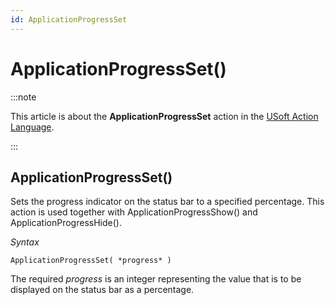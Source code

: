 ```yaml
---
id: ApplicationProgressSet
---
```


# ApplicationProgressSet()




:::note

This article is about the **ApplicationProgressSet** action in the [USoft Action Language](/Task_flow/Action_Language_reference/USoft_Action_Language.md).

:::

## **ApplicationProgressSet()**

Sets the progress indicator on the status bar to a specified percentage. This action is used together with ApplicationProgressShow() and ApplicationProgressHide().

*Syntax*

```
ApplicationProgressSet( *progress* )
```

The required *progress* is an integer representing the value that is to be displayed on the status bar as a percentage.